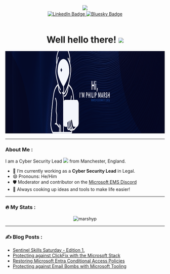<div id="header" align="center">
  <img src="https://media4.giphy.com/media/v1.Y2lkPTc5MGI3NjExcHJtMGo3cmgzdTc0ZzFtaThneW9iYnJ3c2Z5Y3J3a3FyMDdwNXkyaSZlcD12MV9pbnRlcm5hbF9naWZfYnlfaWQmY3Q9cw/FQxpCWS4ZyvNFCTKHJ/giphy.gif" width="100"/>
  <div id="badges">
    <a href="https://www.linkedin.com/in/%F0%9F%9B%A1%EF%B8%8F-philip-marsh-6b4657145/">
      <img src="https://img.shields.io/badge/LinkedIn-blue?style=for-the-badge&logo=linkedin&logoColor=white" alt="LinkedIn Badge"/>
    </a>
    <a href="https://bsky.app/profile/marshsecurity.org">
      <img src="https://img.shields.io/static/v1?label=&message=Bluesky&color=0285FF&logo=bluesky&style=for-the-badge&logoColor=white" alt="Bluesky Badge"/>
    </a>
  </div>
  <img src="https://komarev.com/ghpvc/?username=marshyp&style=flat-square&color=blue" alt=""/>
  <h1>
    Well hello there!
    <img src="https://media.giphy.com/media/hvRJCLFzcasrR4ia7z/giphy.gif" width="30px"/>
  </h1>
</div>
<div align="center">
  <img src="/resources/hi.png" width="1000" height="260"/>
</div>

---

### About Me :
I am a Cyber Security Lead <img src="https://media1.giphy.com/media/v1.Y2lkPTc5MGI3NjExdWJteHJsNGc3NXZvbG9zaHpmbXE3cG50MTJ2eTJnZTM3cjhsN2R0NyZlcD12MV9pbnRlcm5hbF9naWZfYnlfaWQmY3Q9cw/jUz0F5Sa3pq59aEX3Q/giphy.gif" width="30"> from Manchester, England.

- 🔭 I’m currently working as a **Cyber Security Lead** in Legal.
- 😄 Pronouns: He/Him
- 🛡️ Moderator and contributor on the <a href="https://discord.com/invite/microsoft-ems-community-1008077287813550090">Microsoft EMS Discord</a>
- 🧰 Always cooking up ideas and tools to make life easier!

---

### :fire: My Stats :
<div align="center">
<img align="center" src="https://github-readme-stats.vercel.app/api?username=marshyp&show_icons=true&locale=en" alt="marshyp" />
</div>

---

### :writing_hand: Blog Posts :
<!-- BLOG-POST-LIST:START -->
- [Sentinel Skills Saturday  - Edition 1.](https://marshsecurity.org/sentinel-skills-saturday-edition-one/)
- [Protecting against ClickFix with the Microsoft Stack](https://marshsecurity.org/protecting-against-clickfix-with-the-microsoft-stack/)
- [Restoring Microsoft Entra Conditional Access Policies](https://marshsecurity.org/restoring-microsoft-entra-conditional-access-policies/)
- [Protecting against Email Bombs with Microsoft Tooling](https://marshsecurity.org/protecting-against-email-bombs-with-microsoft-tooling/)
<!-- BLOG-POST-LIST:END -->